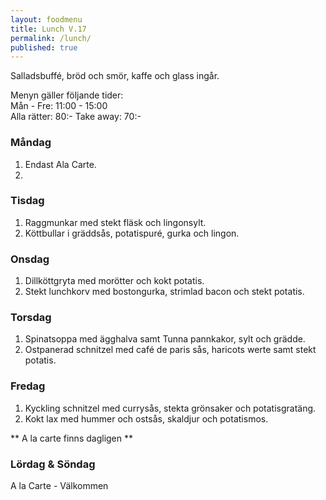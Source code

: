 ```yaml
---
layout: foodmenu
title: Lunch V.17
permalink: /lunch/
published: true
---
```

Salladsbuffé, bröd och smör, kaffe och glass ingår.

Menyn gäller följande tider:  
Mån - Fre: 11:00 - 15:00  
Alla rätter: 80:- Take away: 70:- 

### Måndag

1. Endast Ala Carte.
2. 

### Tisdag

1. Raggmunkar med stekt fläsk och lingonsylt.
2. Köttbullar i gräddsås, potatispuré, gurka och lingon.


### Onsdag

1. Dillköttgryta med morötter och kokt potatis.
2. Stekt lunchkorv med bostongurka, strimlad bacon och stekt potatis.

### Torsdag
 
1. Spinatsoppa med ägghalva samt Tunna pannkakor, sylt och grädde.
2. Ostpanerad schnitzel med café de paris sås, haricots werte samt stekt potatis.
 
### Fredag

1. Kyckling schnitzel med currysås, stekta grönsaker och potatisgratäng.
2. Kokt lax med hummer och ostsås, skaldjur och potatismos.

** A la carte finns dagligen **  


### Lördag & Söndag
A la Carte - Välkommen
